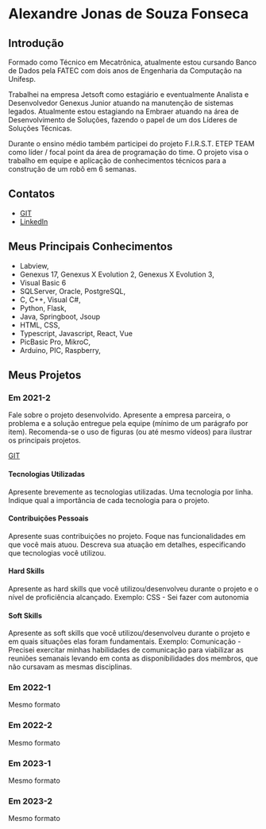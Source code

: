 # Alexandre Jonas de Souza Fonseca

## Introdução

Formado como Técnico em Mecatrônica, atualmente estou cursando Banco de Dados pela FATEC com dois anos de Engenharia da Computação na Unifesp.

Trabalhei na empresa Jetsoft como estagiário e eventualmente Analista e Desenvolvedor Genexus Junior atuando na manutenção de sistemas legados. Atualmente estou estagiando na Embraer atuando na área de Desenvolvimento de Soluções, fazendo o papel de um dos Líderes de Soluções Técnicas.

Durante o ensino médio também participei do projeto F.I.R.S.T. ETEP TEAM como líder / focal point da área de programação do time. O projeto visa o trabalho em equipe e aplicação de conhecimentos técnicos para a construção de um robô em 6 semanas.

## Contatos
* [GIT](https://github.com/AlexandreJonas)
* [LinkedIn](https://www.linkedin.com/in/alexandre-jonas-de-souza-fonseca-989920181/)

## Meus Principais Conhecimentos

- Labview,
- Genexus 17, Genexus X Evolution 2, Genexus X Evolution 3,
- Visual Basic 6
- SQLServer, Oracle, PostgreSQL,
- C, C++, Visual C#,
- Python, Flask,
- Java, Springboot, Jsoup
- HTML, CSS,
- Typescript, Javascript, React, Vue
- PicBasic Pro, MikroC,
- Arduino, PIC, Raspberry,

## Meus Projetos

### Em 2021-2
Fale sobre o projeto desenvolvido. Apresente a empresa parceira, o problema e a solução entregue pela equipe (mínimo de um parágrafo por item). Recomenda-se o uso de figuras (ou até mesmo vídeos) para ilustrar os principais projetos.

[GIT](https://www.git.com)

#### Tecnologias Utilizadas
Apresente brevemente as tecnologias utilizadas. Uma tecnologia por linha. Indique qual a importância de cada tecnologia para o projeto.

#### Contribuições Pessoais
Apresente suas contribuições no projeto. Foque nas funcionalidades em que você mais atuou. Descreva sua atuação em detalhes, especificando que tecnologias você utilizou.

#### Hard Skills
Apresente as hard skills que você utilizou/desenvolveu durante o projeto e o nível de proficiência alcançado. Exemplo: CSS - Sei fazer com autonomia

#### Soft Skills
Apresente as soft skills que você utilizou/desenvolveu durante o projeto e em quais situações elas foram fundamentais. Exemplo: Comunicação - Precisei exercitar minhas habilidades de comunicação para viabilizar as reuniões semanais levando em conta as disponibilidades dos membros, que não cursavam as mesmas disciplinas.

### Em 2022-1
Mesmo formato

### Em 2022-2
Mesmo formato

### Em 2023-1
Mesmo formato

### Em 2023-2
Mesmo formato






